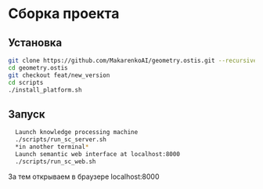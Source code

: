 # Сборка проекта


## Установка

```sh
git clone https://github.com/MakarenkoAI/geometry.ostis.git --recursive
cd geometry.ostis
git checkout feat/new_version
cd scripts
./install_platform.sh
```

## Запуск

  ```sh
	Launch knowledge processing machine
	./scripts/run_sc_server.sh
	*in another terminal*
	Launch semantic web interface at localhost:8000
	./scripts/run_sc_web.sh
  ```
За тем открываем в браузере localhost:8000
